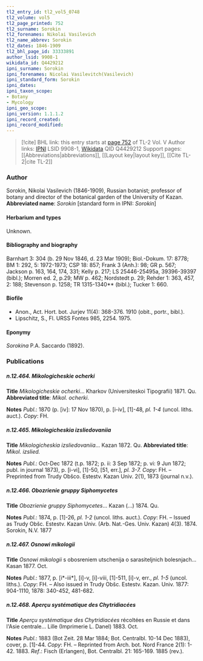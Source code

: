 ```yaml
---
tl2_entry_id: tl2_vol5_0748
tl2_volume: vol5
tl2_page_printed: 752
tl2_surname: Sorokin
tl2_forenames: Nikolai Vasilevich
tl2_name_abbrev: Sorokin
tl2_dates: 1846-1909
tl2_bhl_page_id: 33333891
author_lsid: 9908-1
wikidata_id: Q4429212
ipni_surname: Sorokin
ipni_forenames: Nicolai Vasilevitch(Vasilevich)
ipni_standard_form: Sorokin
ipni_dates: 
ipni_taxon_scope: 
- Botany
- Mycology
ipni_geo_scope: 
ipni_version: 1.1.1.2
ipni_record_created: 
ipni_record_modified:
---
```


> [!cite] BHL link: this entry starts at [page 752](https://www.biodiversitylibrary.org/page/33333891) of TL-2 Vol. V
> Author links: [IPNI](https://www.ipni.org/a/9908-1) LSID 9908-1, [Wikidata](https://www.wikidata.org/wiki/Q4429212) QID Q4429212
> Support pages: [[Abbreviations|abbreviations]], [[Layout key|layout key]], [[Cite TL-2|cite TL-2]]

### Author

Sorokin, Nikolai Vasilevich (1846-1909), Russian botanist; professor of botany and director of the botanical garden of the University of Kazan. 
**Abbreviated name**: *Sorokin* \[standard form in IPNI: *Sorokin*\]

#### Herbarium and types

Unknown.

#### Bibliography and biography

Barnhart 3: 304 (b. 29 Nov 1846, d. 23 Mar 1909); Biol.-Dokum. 17: 8778; BM 1: 292, 5: 1972-1973; CSP 18: 857; Frank 3 (Anh.): 98; GR p. 567; Jackson p. 163, 164, 174, 331; Kelly p. 217; LS 25446-25495a, 39396-39397 (bibl.); Morren ed. 2, p.29; MW p. 462; Nordstedt p. 29; Rehder 1: 363, 457, 2: 188; Stevenson p. 1258; TR 1315-1340\*\* (bibl.); Tucker 1: 660.

#### Biofile

- Anon., Act. Hort. bot. Jurjev 11(4): 368-376. 1910 (obit., portr., bibl.).
- Lipschitz, S., Fl. URSS Fontes 985, 2254. 1975.

#### Eponymy

*Sorokina* P.A. Saccardo (1892).

### Publications

##### n.12.464. Mikologicheskie ocherki

**Title**
*Mikologicheskie ocherki*... Kharkov (Universiteskoi Tipografii) 1871. Qu.
**Abbreviated title**: *Mikol. ocherki*.

**Notes**
*Publ*.: 1870 (p. \[iv\]: 17 Nov 1870), p. \[i-iv\], \[1\]-48, *pl. 1-4* (uncol. liths. auct.). *Copy*: FH.

##### n.12.465. Mikologicheskia izsliedovaniia

**Title**
*Mikologicheskia izsliedovaniia*... Kazan 1872. Qu.
**Abbreviated title**: *Mikol. izslied.*

**Notes**
*Publ*.: Oct-Dec 1872 (t.p. 1872; p. ii: 3 Sep 1872; p. vi: 9 Jun 1872; publ. in journal 1873), p. \[i-vi\], \[1\]-50, \[51, err.\], *pl. 3-7. Copy*: FH. – Preprinted from Trudy Obšco. Estestv. Kazan Univ. 2(1), 1873 (journal n.v.).

##### n.12.466. Obozrienie gruppy Siphomycetes

**Title**
*Obozrienie gruppy Siphomycetes*... Kazan (...) 1874. Qu.

**Notes**
*Publ*.: 1874, p. \[1\]-26, *pl. 1-2* (uncol. liths. auct.). *Copy*: FH. – Issued as Trudy Obšc. Estestv. Kazan Univ. (Arb. Nat.-Ges. Univ. Kazan) 4(3). 1874. Sorokin, N.V. 1877

##### n.12.467. Osnowi mikologii

**Title**
*Osnowi mikologii* s obosreniem utschenija o sarasiteljnich bolesnjach... Kasan 1877. Oct.

**Notes**
*Publ*.: 1877, p. \[i\*-iii\*\], \[i\]-v, \[i\]-viii, \[1\]-511, \[i\]-v, err., *pl. 1-5* (uncol. liths.). *Copy*: FH. – Also issued in Trudy Obšc. Estestv. Kazan. Univ. 1877: 904-1110, 1878: 340-452, 481-682.

##### n.12.468. Aperçu systématique des Chytridiacées

**Title**
*Aperçu systématique des Chytridiacées* récoltées en Russie et dans l'Asie centrale... Lille (Imprimerie L. Danel) 1883. Oct.

**Notes**
*Publ*.: 1883 (Bot Zeit. 28 Mar 1884; Bot. Centralbl. 10-14 Dec 1883), cover, p. \[1\]-44.
*Copy*: FH. – Reprinted from Arch. bot. Nord France 2(1): 1-42. 1883.
*Ref*.: Fisch (Erlangen), Bot. Centralbl. 21: 165-169. 1885 (rev.).

